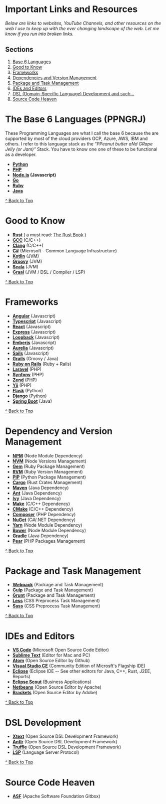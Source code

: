 # Important Links and Resources

*Below are links to websites, YouTube Channels, and other resources on the web I use to keep up with the ever changing landscape of the web. Let me know if you run into broken links.*

## Sections
1. [Base 6 Languages](#the-base-6-languages-(PPNGRJ))
2. [Good to Know](#good-to-know)
3. [Frameworks](#frameworks)
4. [Dependencies and Version Management](#dependency-and-version-management)
5. [Package and Task Management](#package-and-task-management)
6. [IDEs and Editors](#ides-and-editors)
7. [DSL (Domain-Specific Language) Development and such...](#dsl-development)
8. [Source Code Heaven](#source-code-heaven)


# The Base 6 Languages (PPNGRJ)
These Programming Languages are what I call the base 6 because the are supported by most of the cloud providers GCP, Azure, AWS, IBM and others. I refer to this language stack as the *"PPeanut butter aNd GRape Jelly (or Jam)"* Stack. You have to know one one of these to be functional as a developer.

- **[Python]**
- **[PHP]**
- **[Node.js] (Javascript)**
- **[Go]** 
- **[Ruby]**
- **[Java]**

[^ Back to Top](#sections)

# Good to Know
- **[Rust]** ( a must read: [The Rust Book] )
- **[GCC]** (C/C++)
- **[Clang]** (C/C++)
- **[C#]** (Microsoft - Common Language Infrastructure)
- **[Kotlin]** (JVM)
- **[Groovy]** (JVM)
- **[Scala]** (JVM)
- **[Graal]** (JVM / DSL / Compiler / LSP)

[^ Back to Top](#sections)

# Frameworks
- **[Angular]** (Javascript)
- **[Typescript]** (Javascript)
- **[React]** (Javascript)
- **[Express]** (Javascript)
- **[Loopback]** (Javascript)
- **[Emberjs]** (Javascript)
- **[Aurelia]** (Javascript)
- **[Sails]** (Javascript)
- **[Grails]** (Groovy / Java)
- **[Ruby on Rails]** (Ruby + Rails)
- **[Laravel]** (PHP)
- **[Synfony]** (PHP)
- **[Zend]** (PHP)
- **[Yii]** (PHP)
- **[Flask]** (Python)
- **[Django]** (Python)
- **[Spring Boot]** (Java)

[^ Back to Top](#sections)

# Dependency and Version Management
- **[NPM]** (Node Module Dependency)
- **[NVM]** (Node Versions Management)
- **[Gem]** (Ruby Package Management)
- **[RVM]** (Ruby Version Management)
- **[PIP]** (Python Package Management)
- **[Cargo]** (Rust Crates Management)
- **[Maven]** (Java Dependency)
- **[Ant]** (Java Dependency)
- **[Ivy]** (Java Dependency)
- **[Make]** (C/C++ Dependency)
- **[CMake]** (C/C++ Dependency)
- **[Composer]** (PHP Dependency)
- **[NuGet]** (C#/.NET Dependency)
- **[Yarn]** (Node Module Dependency)
- **[Bower]** (Node Module Dependency)
- **[Gradle]** (Java Dependency)
- **[Pear]** (PHP Packages Management)

[^ Back to Top](#sections)

# Package and Task Management
- **[Webpack]** (Package and Task Management)
- **[Gulp]** (Package and Task Management)
- **[Grunt]** (Package and Task Management)
- **[Less]** (CSS Preprocess Task Management)
- **[Sass]** (CSS Preprocess Task Management)

[^ Back to Top](#sections)

# IDEs and Editors
- **[VS Code]** (Microsoft Open Source Code Editor)
- **[Sublime Text]** (Editor for Mac and PC)
- **[Atom]** (Open Source Editor by Github)
- **[Visual Studio CE]** (Community Edition of Microsft's Flagship IDE)
- **[Eclipse]** (Eclipse IDE -- See other editors for Java, C++, Rust, J2EE, Reports)
- **[Eclipse Scout]** (Business Applications)
- **[Netbeans]** (Open Source Editor by Apache)
- **[Brackets]** (Open Source Editor by Adobe)

[^ Back to Top](#sections)

# DSL Development
- **[Xtext]** (Open Source DSL Development Framework)
- **[Antlr]** (Open Source DSL Development Framework)
- **[Truffle]** (Open Source DSL Development Framework)
- **[LSP]** (Language Server Protocol)

[^ Back to Top](#sections)

# Source Code Heaven
- **[ASF]** (Apache Software Foundation Gitbox)



<!-- Base 6 Reference  -->
[Go]: https://golang.org/
[Python]: http://www.python.org
[Ruby]: https://www.ruby-lang.org/en/
[PHP]: http://www.php.net
[Node.js]: https://nodejs.org/en/
[Java]: https://docs.oracle.com/en/java/javase/12/

<!-- Good to Know -->
[Rust]: https://www.rust-lang.org/
[The Rust Book]: https://doc.rust-lang.org/book/
[C#]: https://docs.microsoft.com/en-us/dotnet/csharp/
[GCC]: https://gcc.gnu.org/
[Clang]: https://clang.llvm.org/
[Kotlin]: https://kotlinlang.org/
[Groovy]: http://groovy-lang.org/
[Scala]: https://www.scala-lang.org/
[Graal]:https://www.graalvm.org/

<!-- Frameworks -->
[Angular]:http://angular.io
[React]: https://reactjs.org/
[Express]: https://expressjs.com/
[Loopback]: https://loopback.io/
[Sails]: https://sailsjs.com/ 
[Emberjs]: https://emberjs.com/
[Aurelia]:https://aurelia.io/
[Grails]: https://grails.org/
[Ruby on Rails]: https://rubyonrails.org/
[Laravel]: https://laravel.com/
[Synfony]: https://symfony.com/
[Yii]: https://www.yiiframework.com/
[Flask]: http://flask.pocoo.org/
[Django]: https://www.djangoproject.com/
[Typescript]: https://www.typescriptlang.org/
[Spring Boot]: https://spring.io/projects/spring-boot
[Zend]: https://framework.zend.com/

<!-- Dependency and Version Management -->
[NPM]: https://www.npmjs.com/
[NVM]: https://github.com/nvm-sh/nvm
[Gem]: https://rubygems.org/
[RVM]: https://rvm.io/
[PIP]: https://pypi.org/project/pip/
[Cargo]: https://crates.io/
[Maven]: https://maven.apache.org/
[Ivy]: https://ant.apache.org/ivy/
[Ant]: https://ant.apache.org/
[Make]: https://www.gnu.org/software/make/
[CMake]:https://cmake.org/
[Composer]: https://getcomposer.org/
[NuGet]: https://www.nuget.org/
[Yarn]: https://yarnpkg.com/en/
[Bower]: https://bower.io/
[Gradle]: https://gradle.org/ 
[Pear]:https://pear.php.net/

<!-- Package and Task Management -->
[Gulp]: https://gulpjs.com/
[Webpack]:https://webpack.js.org/
[Grunt]:https://gruntjs.com/
[Less]: http://lesscss.org/
[Sass]: https://sass-lang.com/

<!--  IDEs -->
[VS Code]:https://code.visualstudio.com/
[Eclipse Scout]: https://www.eclipse.org/scout/
[Visual Studio CE]:https://visualstudio.microsoft.com/vs/community/
[Eclipse]:https://www.eclipse.org/
[Atom]: https://atom.io/
[Brackets]: http://brackets.io/
[Netbeans]: https://netbeans.org/
[Sublime Text]: https://www.sublimetext.com/

<!-- DSL Development -->
[Xtext]: https://www.eclipse.org/Xtext/index.html
[Antlr]: https://www.antlr.org/
[Truffle]: https://www.graalvm.org/docs/graalvm-as-a-platform/
[LSP]: https://microsoft.github.io/language-server-protocol/

<!-- Source Code Heaven -->
[ASF]: https://gitbox.apache.org/repos/asf
